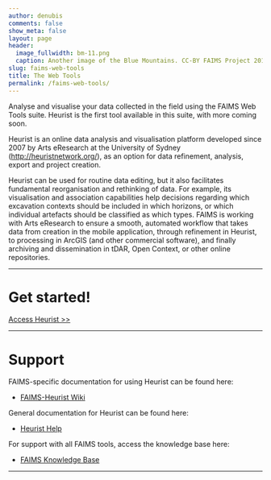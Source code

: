 ```yaml
---
author: denubis
comments: false
show_meta: false
layout: page
header:
  image_fullwidth: bm-11.png
  caption: Another image of the Blue Mountains. CC-BY FAIMS Project 2014.
slug: faims-web-tools
title: The Web Tools
permalink: /faims-web-tools/
---
```


Analyse and visualise your data collected in the field using the FAIMS Web Tools suite. Heurist is the first tool available in this suite, with more coming soon.

Heurist is an online data analysis and visualisation platform developed since 2007 by Arts eResearch at the University of Sydney (http://heuristnetwork.org/), as an option for data refinement, analysis, export and project creation. 

Heurist can be used for routine data editing, but it also facilitates fundamental reorganisation and rethinking of data. For example, its visualisation and association capabilities help decisions regarding which excavation contexts should be included in which horizons, or which individual artefacts should be classified as which types. FAIMS is working with Arts eResearch to ensure a smooth, automated workflow that takes data from creation in the mobile application, through refinement in Heurist, to processing in ArcGIS (and other commercial software), and finally archiving and dissemination in tDAR, Open Context, or other online repositories.



* * *

# Get started!

[Access Heurist >>](http://heuristnetwork.org/)

* * *

# Support

FAIMS-specific documentation for using Heurist can be found here:

* [FAIMS-Heurist Wiki](https://faimsproject.atlassian.net/wiki/display/HEURIST/FAIMS+Heurist+Home)

General documentation for Heurist can be found here:

* [Heurist Help](http://heuristnetwork.org/)

For support with all FAIMS tools, access the knowledge base here:

* [FAIMS Knowledge Base](http://support.fedarch.org)



* * *


